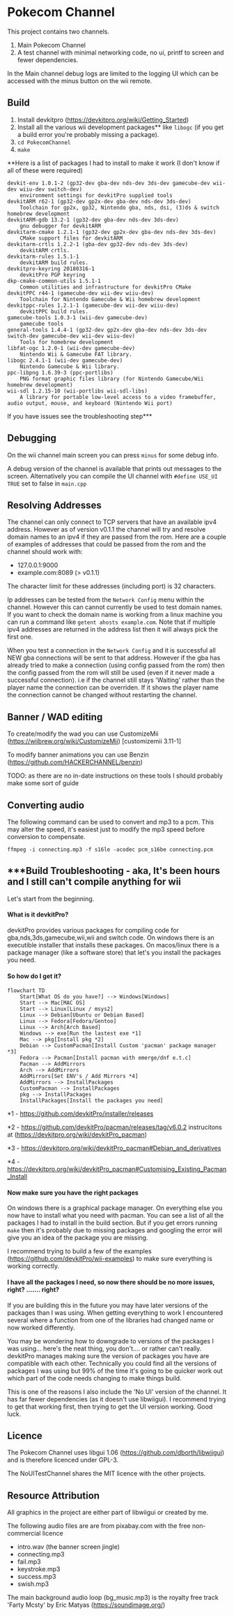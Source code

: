 # Pokecom Channel

This project contains two channels. 

1. Main Pokecom Channel
2. A test channel with minimal networking code, no ui, printf to screen and fewer dependencies. 

In the Main channel debug logs are limited to the logging UI which can be accessed with the minus button on the wii remote.

## Build

1. Install devkitpro (https://devkitpro.org/wiki/Getting_Started)
2. Install all the various wii development packages** like `libogc` (if you get a build error you're probably missing a package). 
3. `cd PokecomChannel`
4. `make`

**Here is a list of packages I had to install to make it work (I don't know if all of these were required)
```
devkit-env 1.0.1-2 (gp32-dev gba-dev nds-dev 3ds-dev gamecube-dev wii-dev wiiu-dev switch-dev)
    environment settings for devkitPro supplied tools
devkitARM r62-1 (gp32-dev gp2x-dev gba-dev nds-dev 3ds-dev)
    Toolchain for gp2x, gp32, Nintendo gba, nds, dsi, (3)ds & switch homebrew development
devkitARM-gdb 13.2-1 (gp32-dev gba-dev nds-dev 3ds-dev)
    gnu debugger for devkitARM
devkitarm-cmake 1.2.1-1 (gp32-dev gp2x-dev gba-dev nds-dev 3ds-dev)
    CMake support files for devkitARM
devkitarm-crtls 1.2.2-1 (gba-dev gp32-dev nds-dev 3ds-dev)
    devkitARM crtls.
devkitarm-rules 1.5.1-1
    devkitARM build rules.
devkitpro-keyring 20180316-1
    devkitPro PGP keyring
dkp-cmake-common-utils 1.5.1-1
    Common utilities and infrastructure for devkitPro CMake
devkitPPC r44-1 (gamecube-dev wii-dev wiiu-dev)
    Toolchain for Nintendo Gamecube & Wii homebrew development
devkitppc-rules 1.2.1-1 (gamecube-dev wii-dev wiiu-dev)
    devkitPPC build rules.
gamecube-tools 1.0.3-1 (wii-dev gamecube-dev)
    gamecube tools
general-tools 1.4.4-1 (gp32-dev gp2x-dev gba-dev nds-dev 3ds-dev switch-dev gamecube-dev wii-dev wiiu-dev)
    Tools for homebrew development
libfat-ogc 1.2.0-1 (wii-dev gamecube-dev)
    Nintendo Wii & Gamecube FAT library.
libogc 2.4.1-1 (wii-dev gamecube-dev)
    Nintendo Gamecube & Wii library.
ppc-libpng 1.6.39-3 (ppc-portlibs)
    PNG format graphic files library (for Nintendo Gamecube/Wii homebrew development)
wii-sdl 1.2.15-10 (wii-portlibs wii-sdl-libs)
    A library for portable low-level access to a video framebuffer, audio output, mouse, and keyboard (Nintendo Wii port)
```

If you have issues see the troubleshooting step***

## Debugging

On the wii channel main screen you can press `minus` for some debug info.

A debug version of the channel is available that prints out messages to the screen. Alternatively you can compile the UI channel with `#define USE_UI TRUE` set to false in `main.cpp`

## Resolving Addresses

The channel can only connect to TCP servers that have an available ipv4 address. However as of version v0.1.1 the channel will try and resolve domain names to an ipv4 if they are passed from the rom. Here are a couple of examples of addresses that could be passed from the rom and the channel should work with:

- 127.0.0.1:9000
- example.com:8089 (> v0.1.1)

The character limit for these addresses (including port) is 32 characters. 

Ip addresses can be tested from the `Network Config` menu within the channel. However this can cannot currently be used to test domain names. If you want to check the domain name is working from a linux machine you can run a command like `getent ahosts example.com`. Note that if multiple ipv4 addresses are returned in the address list then it will always pick the first one.

When you test a connection in the `Network Config` and it is successful all NEW gba connections will be sent to that address. However if the gba has already tried to make a connection (using config passed from the rom) then the config passed from the rom will still be used (even if it never made a successful connection). i.e if the channel still stays 'Waiting' rather than the player name the connection can be overriden. If it shows the player name the connection cannot be changed without restarting the channel.

##  Banner / WAD editing

To create/modify the wad you can use CustomizeMii (https://wiibrew.org/wiki/CustomizeMii) [customizemii 3.11-1]

To modify banner animations you can use Benzin (https://github.com/HACKERCHANNEL/benzin)

TODO: as there are no in-date instructions on these tools I should probably make some sort of guide

## Converting audio

The following command can be used to convert and mp3 to a pcm. 
This may alter the speed, it's easiest just to modify the mp3 speed before conversion to compensate. 


`ffmpeg -i connecting.mp3 -f s16le -acodec pcm_s16be connecting.pcm`

## ***Build Troubleshooting - aka,  It's been hours and I still can't compile anything for wii

Let's start from the beginning. 

#### What is it devkitPro?

devkitPro provides various packages for compiling code for gba,nds,3ds,gamecube,wii,wii and switch code. On windows there is an executible installer that installs these packages. On macos/linux there is a package manager (like a software store) that let's you install the packages you need.

#### So how do I get it?

```mermaid
flowchart TD
    Start[What OS do you have?] --> Windows[Windows]
    Start --> Mac[MAC OS]
    Start --> Linux[Linux / msys2]
    Linux --> Debian[Ubuntu or Debian Based]
    Linux --> Fedora[Fedora/Gentoo]
    Linux --> Arch[Arch Based]
    Windows --> exe[Run the lastest exe *1]
    Mac --> pkg[Install pkg *2]
    Debian --> CustomPacman[Install Custom 'pacman' package manager *3]
    Fedora --> Pacman[Install pacman with emerge/dnf e.t.c]
    Pacman --> AddMirrors
    Arch --> AddMirrors
    AddMirrors[Set ENV's / Add Mirrors *4]
    AddMirrors --> InstallPackages 
    CustomPacman --> InstallPackages
    pkg --> InstallPackages
    InstallPackages[Install the packages you need]
```

*1 - https://github.com/devkitPro/installer/releases

*2 - https://github.com/devkitPro/pacman/releases/tag/v6.0.2 instrucitons at (https://devkitpro.org/wiki/devkitPro_pacman)

*3 - https://devkitpro.org/wiki/devkitPro_pacman#Debian_and_derivatives

*4 - https://devkitpro.org/wiki/devkitPro_pacman#Customising_Existing_Pacman_Install

#### Now make sure you have the right packages

On windows there is a graphical package manager. On everything else you now have to install what you need with pacman. You can see a list of all the packages I had to install in the build section. But if you get errors running `make` then it's probably due to missing packages and googling the error will give you an idea of the package you are missing.

I recommend trying to build a few of the examples (https://github.com/devkitPro/wii-examples) to make sure everything is working correctly. 

#### I have all the packages I need, so now there should be no more issues, right? ....... right?

If you are building this in the future you may have later versions of the packages than I was using. When getting everything to work I encountered several where a function from one of the libraries had changed name or now worked differently. 

You may be wondering how to downgrade to versions of the packages I was using... here's the neat thing, you don't.... or rather can't really. devkitPro manages making sure the version of packages you have are compatible with each other. Technically you could find all the versions of packages I was using but 99% of the time it's going to be quicker work out which part of the code needs changing to make things build. 

This is one of the reasons I also include the 'No UI' version of the channel. It has far fewer dependencies (as it doesn't use libwiigui). I recommend trying to get that working first, then trying to get the UI version working. Good luck. 

## Licence 

The Pokecom Channel uses libgui 1.06 (https://github.com/dborth/libwiigui) and is therefore licenced under GPL-3. 

The NoUITestChannel shares the MIT licence with the other projects.

## Resource Attribution

All graphics in the project are either part of libwiigui or created by me.

The following audio files are are from pixabay.com with the free non-commercial licence
- intro.wav (the banner screen jingle)
- connecting.mp3 
- fail.mp3
- keystroke.mp3
- success.mp3
- swish.mp3

The main background audio loop (bg_music.mp3) is the royalty free track 'Farty Mcsty' by Eric Matyas
(https://soundimage.org/)

